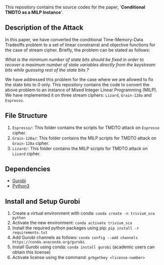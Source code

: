 This repository contains the source codes for the paper, '**Conditional TMDTO as a MILP Instance**'. 


## Description of the Attack
In this paper, we have converted the conditional Time-Memory-Data Tradeoffs problem to a set of linear constrainst and objective functions for the case of stream cipher. Briefly, the problem can be stated as follows:

*What is the minimum number of state bits should be fixed in order to recover a maximum number of state variables directly from the keystream bits while guessing rest of the state bits ?* 

We have addressed this problem for the case where we are allowed to fix the state bits to 0 only. This repository contains the code to convert the above problem to an instance of Mixed Integer Linear Programming (MILP). We have implemented it on three stream ciphers: ```Lizard```, ```Grain-128a``` and ```Espresso```.
## File Structure

1. ```Espresso/```: This folder contains the scripts for TMDTO attack on ```Espresso``` cipher.
2. ```Grain-128a/```: This folder contains the MILP scripts for TMDTO attack on ```Grain-128a``` cipher.
3. ```Lizard/```: This folder contains the MILP scripts for TMDTO attack on ```Lizard``` cipher.
## Dependencies

* [Gurobi](https://www.gurobi.com/)
* [Python3](https://www.python.org/download/releases/3.0/)
## Install and Setup Gurobi

1. Create a virtual environment with conda: ```conda create -n trivium_sca python```
2. Activate the new environment: ```conda activate trivium_sca```
3. Install the required python packages using pip: ```pip install -r requirements.txt```
4. Add Gurobi channels as follows: ```conda config --add channels https://conda.anaconda.org/gurobi```
5. Install Gurobi using conda: ```conda install gurobi``` (academic users can obtain this license)
6. Activate license using the command: ```grbgetkey <license-number>```
